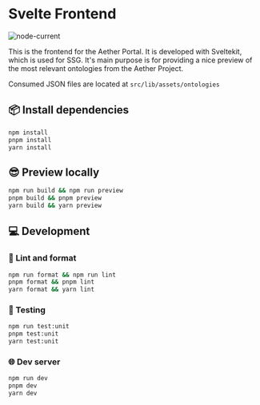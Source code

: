 # Svelte Frontend

![node-current](https://img.shields.io/node/v/@sveltejs/kit)

This is the frontend for the Aether Portal. It is developed with Sveltekit,
which is used for SSG. It's main purpose is for providing a nice preview of the
most relevant ontologies from the Aether Project.

Consumed JSON files are located at `src/lib/assets/ontologies`

## :package: Install dependencies

```bash
npm install
pnpm install
yarn install
```

## :sunglasses: Preview locally

```bash
npm run build && npm run preview
pnpm build && pnpm preview
yarn build && yarn preview
```

## :computer: Development

### :star2: Lint and format

```bash
npm run format && npm run lint
pnpm format && pnpm lint
yarn format && yarn lint
```

### :test_tube: Testing

```bash
npm run test:unit
pnpm test:unit
yarn test:unit
```

### :globe_with_meridians: Dev server

```bash
npm run dev
pnpm dev
yarn dev
```
